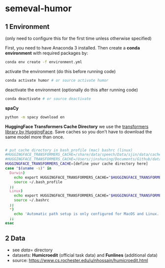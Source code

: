 # semeval-humor

## 1 Environment
(only need to configure this for the first time unless otherwise specified)

First, you need to have Anaconda 3 installed. Then create a **conda environment** with required packages by:
```bash
conda env create -f environment.yml
```
activate the environment (do this before running code)
```bash
conda activate humor # or source activate humor
```
deactivate the environment (optionally do this after running code)
```bash
conda deactivate # or source deactivate
```
**spaCy**
```bash
python -m spacy download en
```
**HuggingFace Transformers Cache Directory**
we use the [transformers library by HuggingFace](https://github.com/huggingface/transformers). Save caches so you don't have to download the same model more than once.
```bash

# put cache directory in bash_profile (mac) bashrc (linux)
#HUGGINGFACE_TRANSFORMERS_CACHE=/share/data/speech/Data/sjin/data/cache/transformers
#HUGGINGFACE_TRANSFORMERS_CACHE=/Users/jinshuning/Documents/Github/data/cache/transformers
HUGGINGFACE_TRANSFORMERS_CACHE=[define your cache directory here]
case "$(uname -s)" in
  Darwin)
    echo export HUGGINGFACE_TRANSFORMERS_CACHE="$HUGGINGFACE_TRANSFORMERS_CACHE" >> ~/.bash_profile
    source ~/.bash_profile
  ;;
  Linux)
    echo export HUGGINGFACE_TRANSFORMERS_CACHE="$HUGGINGFACE_TRANSFORMERS_CACHE" >> ~/.bashrc
    source ~/.bashrc
  ;;
  *)
    echo 'Automatic path setup is only configured for MacOS and Linux.'
  ;;
esac
```

## 2 Data
- see *data*= directory
- datasets: **Humicroedit** (official task data) and **Funlines** (additional data)
- source: https://www.cs.rochester.edu/u/nhossain/humicroedit.html
